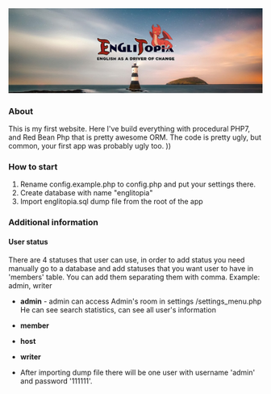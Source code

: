 <img src="https://raw.githubusercontent.com/SerhiiCho/englitopia/master/media/img/banner1.jpg" style="text-align:center">

### About

This is my first website. Here I've build everything with procedural PHP7, and Red Bean Php that is pretty awesome ORM. The code is pretty ugly, but common, your first app was probably ugly too. ))

### How to start

1. Rename config.example.php to config.php and put your settings there.
2. Create database with name "englitopia"
3. Import englitopia.sql dump file from the root of the app

### Additional information
#### User status
There are 4 statuses that user can use, in order to add status you need manually go to a database and add statuses that you want user to have in 'members' table. You can add them separating them with comma. Example: admin, writer
* **admin** - admin can access Admin's room in settings /settings_menu.php He can see search statistics, can see all user's information
* **member**
* **host**
* **writer** 

* After importing dump file there will be one user with username 'admin' and password '111111'.